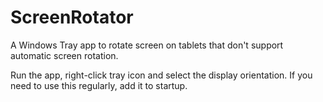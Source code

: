 # ScreenRotator
A Windows Tray app to rotate screen on tablets that don't support automatic screen rotation.

Run the app, right-click tray icon and select the display orientation. If you need to use this regularly, add it to startup.
